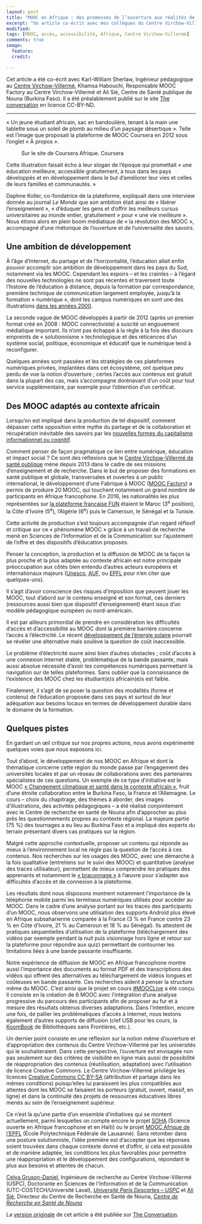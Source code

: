 ```yaml
---
layout: post
title: "MOOC en Afrique : des promesses de l’ouverture aux réalités de l’appropriation"
excerpt: "Un article co-écrit avec mes collègues du Centre Virchow-Villermé sur le blog The Conversation pour partager nos réflexions/actions sur l'adaptation des MOOC en contexte africain.  "
modified:
tags: [MOOC, accès, accessibilité, Afrique, Centre Virchow-Villermé]
comments: true
image:
  feature:
  credit:

---
```



 <p>Cet article a été co-écrit avec Karl-William Sherlaw, Ingénieur pédagogique au <a href="http://virchowvillerme.eu/fr/">Centre Virchow-Villermé</a>, Khamsa Habouchi, Responsable MOOC Factory au Centre Virchow-Villermé</em> et Ali Sié, Centre de Santé publique de Nouna (Burkina Faso). Il a été préalablement publié sur le site <a href="https://theconversation.com/mooc-en-afrique-des-promesses-de-louverture-aux-realites-de-lappropriation-76551">The conversation</a> en licence CC-BY-ND.</p>

<hr>

<p>« Un jeune étudiant africain, sac en bandoulière, tenant à la main une tablette sous un soleil de plomb au milieu d’un paysage désertique ». Telle est l’image que proposait la plateforme de MOOC Coursera en 2012 sous l’onglet « À propos ».</p>

<figure class="align-left ">
            <img alt="" src="https://cdn.theconversation.com/files/168664/width237/file-20170509-7932-c33bln.png">
            <figcaption>
              <span class="caption">Sur le site de Coursera Afrique.</span>
              <span class="attribution"><span class="source">Coursera</span></span>
            </figcaption>
          </figure>

<p>Cette illustration faisait écho à leur slogan de l’époque qui promettait « une éducation meilleure, accessible gratuitement, à tous dans les pays développés et en développement dans le but d’améliorer leur vies et celles de leurs familles et communautés. »</p>

<p>Daphne Koller, co-fondatrice de la plateforme, expliquait dans une interview donnée au journal <em>Le Monde</em> que son ambition était ainsi de « libérer l’enseignement », « d’éduquer les gens et d’offrir les meilleurs cursus universitaires au monde entier, gratuitement » pour « une vie meilleure ». Nous étions alors en plein boom médiatique de « la révolution des MOOC », accompagné d’une rhétorique de l’ouverture et de l’universalité des savoirs.</p>

<h2>Une ambition de développement</h2>

<p>À l’âge d’Internet, du partage et de l’horizontalité, l’éducation allait enfin pouvoir accomplir son ambition de développement dans les pays du Sud, notamment via les MOOC. Cependant les espoirs – et les craintes – à l’égard des nouvelles technologies ne sont pas récentes et traversent toute l’histoire de l’éducation à distance, depuis la formation par correspondance, première technique de communication largement employée, jusqu’à la formation « numérique », dont les campus numériques en sont une des illustrations <a href="https://www.cairn.info/revue-distances-et-savoirs-2007-3-page-367.htm">dans les années 2000</a>.</p>

<p>La seconde vague de MOOC développés à partir de 2012 (après un premier format créé en 2008 : MOOC connectiviste) a suscité un engouement médiatique important. Ils n’ont pas échappé à la règle à la fois des discours empreints de « solutionnisme » technologique et des réticences d’un système social, politique, économique et éducatif que le numérique tend à reconfigurer.</p>

<p>Quelques années sont passées et les stratégies de ces plateformes numériques privées, implantées dans cet écosystème, ont quelque peu perdu de vue la notion d’ouverture ; certes l’accès aux contenus est gratuit dans la plupart des cas, mais s’accompagne dorénavant d’un coût pour tout service supplémentaire, par exemple pour l’obtention d’un certificat.</p>

<h2>Des MOOC adaptés au contexte africain</h2>

<p>Lorsqu’on est impliqué dans la production de tel dispositif, comment dépasser cette opposition entre mythe du partage et de la collaboration et récupération inévitable des savoirs par les <a href="http://dms.revues.org/685">nouvelles formes du capitalisme informationnel ou cognitif</a>.</p>

<p>Comment penser de façon pragmatique ce lien entre numérique, éducation et impact social ? Ce sont des réflexions que le <a href="http://virchowvillerme.eu/fr/">Centre Virchow-Villermé de santé publique</a> mène depuis 2013 dans le cadre de ses missions d’enseignement et de recherche. Dans le but de proposer des formations en santé publique et globale, transversales et ouvertes à un public international, le développement d’une Fabrique à MOOC (<a href="http://virchowvillerme.eu/fr/la-MOOC-factory/">MOOC Factory</a>) a permis de produire 20 MOOC, qui touchent notamment un grand nombre de participants en Afrique francophone. En 2016, les nationalités les plus représentées sur <a href="https://www.fun-mooc.fr/news/trois-ans-de-mooc-sur-fun/">la plateforme française FUN</a> étaient le Maroc (3<sup>e</sup> position), la Côte d’Ivoire (5<sup>e</sup>), l’Algérie (6<sup>e</sup>) puis le Cameroun, le Sénégal et la Tunisie.</p>

<p>Cette activité de production s’est toujours accompagnée d’un regard réflexif et critique sur ce « phénomène MOOC » grâce à un travail de recherche mené en Sciences de l’Information et de la Communication sur l’ajustement de l’offre et des dispositifs d’éducation proposés.</p>

<p>Penser la conception, la production et la diffusion de MOOC de la façon la plus proche et la plus adaptée au contexte africain est notre principale préoccupation aux côtés bien entendu d’autres acteurs européens et internationaux majeurs (<a href="http://iite.unesco.org/">Unesco</a>, <a href="http://MOOC.auf.org/">AUF</a>, ou <a href="https://MOOC-afrique.epfl.ch/fr/">EPFL</a> pour n’en citer que quelques-uns).</p>

<p>Il s’agit d’avoir conscience des risques d’imposition que peuvent jouer les MOOC, tout d’abord sur le contenu enseigné et son format, ces derniers (ressources aussi bien que dispositif d’enseignement) étant issus d’un modèle pédagogique européen ou nord-américain.</p>

<p>Il est par ailleurs primordial de prendre en considération les difficultés d’accès et d’accessibilité au MOOC dont la première barrière concerne l’accès à l’électricité. Le récent <a href="http://www.lemonde.fr/afrique/article/2016/02/24/les-solutions-hors-reseau-l-avenir-de-l-energie-en-afrique_4870927_3212.html">développement de l’énergie solaire</a>  pourrait se révéler une alternative mais soulève la question de coût inaccessible.</p>

<p>Le problème d’électricité ouvre ainsi bien d’autres obstacles ; coût d’accès à une connexion Internet stable, problématique de la bande passante, mais aussi absolue nécessité d’avoir les compétences numériques permettant la navigation sur de telles plateformes. Sans oublier que la connaissance de l’existence des MOOC chez les étudiant(e)s africain(e)s est faible.</p>

<p>Finalement, il s’agit de se poser la question des modalités (forme et contenu) de l’éducation proposée dans ces pays et surtout de leur adéquation aux besoins locaux en termes de développement durable dans le domaine de la formation.</p>

<h2>Quelques pistes</h2>

<p>En gardant un œil critique sur nos propres actions, nous avons expérimenté quelques voies que nous exposons ici.</p>

<p>Tout d’abord, le développement de nos MOOC en Afrique et dont la thématique concerne cette région du monde passe par l’engagement des universités locales et par un réseau de collaborations avec des partenaires spécialistes de ces questions. Un exemple de ce type d’initiative est le MOOC <a href="https://www.fun-MOOC.fr/courses/USPC/37006/session01/about">« Changement climatique et santé dans le contexte africain »</a>, fruit d’une étroite collaboration entre le Burkina Faso, la France et l’Allemagne. Le cours – choix du chapitrage, des thèmes à aborder, des images d’illustrations, des activités pédagogiques – a été réalisé conjointement avec le Centre de recherche en santé de Nouna afin d’approcher au plus près les questionnements propres au contexte régional. La majeure partie (75 %) des tournages a eu lieu au Burkina Faso et a impliqué des experts du terrain présentant divers cas pratiques sur la région.</p>

<p>Malgré cette approche contextuelle, proposer un contenu qui réponde au mieux à l’environnement local ne règle pas la question de l’accès à ces contenus. Nos recherches sur les usages des MOOC, avec une démarche à la fois qualitative (entretiens sur le suivi des MOOC) et quantitative (analyse des traces utilisateur), permettent de mieux comprendre les pratiques des apprenants et notamment le <a href="http://www.gallimard.fr/Catalogue/GALLIMARD/Folio/Folio-essais/L-invention-du-quotidien-I">« braconnage »</a> à l’œuvre pour s’adapter aux difficultés d’accès et de connexion à la plateforme.</p>

<p>Les résultats dont nous disposons montrent notamment l’importance de la téléphonie mobile parmi les terminaux numériques utilisés pour accéder au MOOC. Dans le cadre d’une analyse portant sur les traces des participants d’un MOOC, nous observons une utilisation des supports Androïd plus élevé en Afrique subsaharienne comparée à la France (3 % en France contre 23 % en Côte d’Ivoire, 21 % au Cameroun et 18 % au Sénégal). Ils attestent de pratiques séquentielles d’utilisation de la plateforme (téléchargement des vidéos par exemple pendant la nuit puis visionnage hors ligne et retour sur la plateforme pour répondre aux quiz) permettant de contourner les limitations liées à une bande passante insuffisante.</p>

<p>Notre expérience de diffusion de MOOC en Afrique francophone montre aussi l’importance des documents au format PDF et des transcriptions des vidéos qui offrent des alternatives au téléchargement de vidéos longues et coûteuses en bande passante. Ces recherches aident à penser la structure même du MOOC. C’est ainsi que le projet en cours <a href="https://virchowvillerme.eu/fr/cvv-fr/MOOC_live_anr/">#MOOCLive</a> a été conçu. Il consiste en la création de 6 MOOC avec l’intégration d’une analyse progressive du parcours des participants afin de proposer au fur et à mesure des résultats obtenus diverses adaptations. Dans l’intention, encore une fois, de pallier les problématiques d’accès à Internet, nous testons également d’autres supports de diffusion (clef USB pour les cours, la <a href="https://www.bibliosansfrontieres.org/activites/nos-outils/koombook/">KoomBook</a> de Bibliothèques sans Frontières, etc.).</p>

<p>Un dernier point consiste en une réflexion sur la notion même d’ouverture et d’appropriation des contenus du Centre Virchow-Villermé par les universités qui le souhaiteraient. Dans cette perspective, l’ouverture est envisagée non pas seulement sur des critères de visibilité en ligne mais aussi de possibilité de réappropriation des contenus (réutilisation, adaptation) avec l’utilisation de licence Creative Commons. Le Centre Virchow-Villermé privilégie les licences <a href="https://creativecommons.org/licenses/by-sa/2.0/fr/">Creative Commons CC BY-SA</a> (attribution et partage dans les mêmes conditions) puisqu’elles lui paraissent les plus compatibles aux attentes dont les MOOC se faisaient les porteurs (gratuit, ouvert, massif, en ligne) et dans la continuité des projets de ressources éducatives libres menés au sein de l’enseignement supérieur.</p>

<p>Ce n’est là qu’une partie d’un ensemble d’initiatives qui se montent actuellement, parmi lesquelles on compte encore le projet <a href="http://www.projetsoha.org/">SOHA</a> (Science ouverte en Afrique francophone et en Haïti) ou le projet <a href="http://MOOC.epfl.ch/moocafrique">MOOC Afrique de l’EPFL</a> (École Polytechnique Fédérale de Lausanne). Sans retomber dans une posture solutionniste, l’idée première est d’accepter que les réponses soient trouvées dans chaque contexte donné et d’offrir, si cela est possible et de manière adaptée, les conditions les plus favorables pour permettre une réappropriation et le développement des configurations, répondant le plus aux besoins et attentes de chacun.</p>

<p><span><a href="https://theconversation.com/profiles/celya-gruson-daniel-367160">Celya Gruson-Daniel</a>, Ingénieure de recherche au Centre Virchow-Villermé (USPC), Doctorante en Sciences de l'Information et de la Communication (UTC-COSTECH/Université Laval), <em><a href="http://theconversation.com/institutions/universite-paris-descartes-uspc-2169">Université Paris Descartes – USPC</a></em> et <a href="https://theconversation.com/profiles/ali-sie-367157">Ali Sié</a>, Directeur du Centre de Recherche en Santé de Nouna, <em><a href="http://theconversation.com/institutions/centre-de-recherche-en-sante-de-nouna-3062">Centre de Recherche en Santé de Nouna</a></em></span></p>

<p>La <a href="https://theconversation.com/mooc-en-afrique-des-promesses-de-louverture-aux-realites-de-lappropriation-76551">version originale</a> de cet article a été publiée sur <a href="http://theconversation.com">The Conversation</a>.</p>
